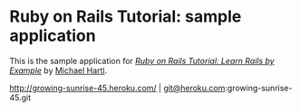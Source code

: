 # Ruby on Rails Tutorial: sample application

This is the sample application for
[*Ruby on Rails Tutorial: Learn Rails by Example*](http://railstutorial.org/)
by [Michael Hartl](http://michaelhartl.com/).

http://growing-sunrise-45.heroku.com/ | git@heroku.com:growing-sunrise-45.git


